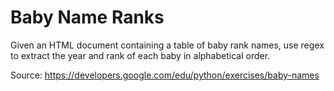 Baby Name Ranks
==================

Given an HTML document containing a table of baby rank names, use regex to
extract the year and rank of each baby in alphabetical order.

Source: https://developers.google.com/edu/python/exercises/baby-names